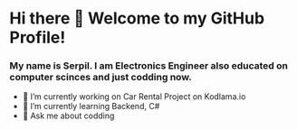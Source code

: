 # Hi there 👋 Welcome to my GitHub Profile!

### My name is Serpil. I am Electronics Engineer also educated on computer scinces and just codding now.

- 🔭 I’m currently working on Car Rental Project on Kodlama.io
- 🌱 I’m currently learning Backend, C#
- 💬 Ask me about codding

